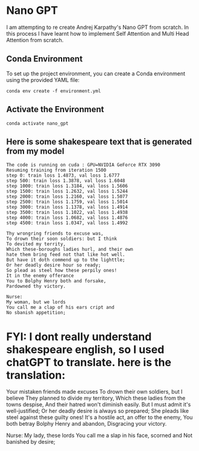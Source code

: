 # Nano GPT

I am attempting to re create Andrej Karpathy's Nano GPT from scratch. In this process I have learnt how to implement Self Attention and Multi Head Attention from scratch. 

## Conda Environment

To set up the project environment, you can create a Conda environment using the provided YAML file:

```shell
conda env create -f environment.yml
```

## Activate the Environment

```shell
conda activate nano_gpt
```


## Here is some shakespeare text that is generated from my model

```
The code is running on cuda : GPU=NVIDIA GeForce RTX 3090
Resuming training from iteration 1500
step 0: train loss 1.4873, val loss 1.6777
step 500: train loss 1.3878, val loss 1.6048
step 1000: train loss 1.3184, val loss 1.5606
step 1500: train loss 1.2632, val loss 1.5244
step 2000: train loss 1.2160, val loss 1.5077
step 2500: train loss 1.1759, val loss 1.5014
step 3000: train loss 1.1378, val loss 1.4914
step 3500: train loss 1.1022, val loss 1.4938
step 4000: train loss 1.0682, val loss 1.4876
step 4500: train loss 1.0347, val loss 1.4992

Thy wrongring friends to excuse was,
To drown their soon soldiers: but I think
To devited my territy,
Which these-boroughs ladies hurl, and their own
hate them bring feed not that like hot well.
But have it doth commend up to the lighttle;
Or her deadly desire hour so ready;
So plead as steel how these perpily ones!
It in the enemy offerance
You to Bolphy Henry both and forsake,
Pardowned thy victory.

Nurse:
My woman, but we lords
You call me a clap of his ears cript and
No sbanish appetition;

```

# FYI: I dont really understand shakespeare english, so I used chatGPT to translate. here is the translation:

Your mistaken friends made excuses
To drown their own soldiers, but I believe
They planned to divide my territory,
Which these ladies from the towns despise,
And their hatred won't diminish easily.
But I must admit it's well-justified;
Or her deadly desire is always so prepared;
She pleads like steel against these guilty ones!
It's a hostile act, an offer to the enemy,
You both betray Bolphy Henry and abandon,
Disgracing your victory.

Nurse:
My lady, these lords
You call me a slap in his face, scorned and
Not banished by desire;

